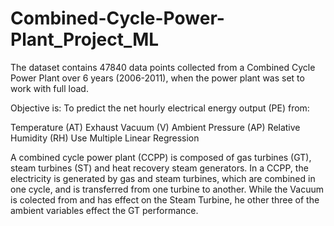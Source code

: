 # Combined-Cycle-Power-Plant_Project_ML
The dataset contains 47840 data points collected from a Combined Cycle Power Plant over 6 years (2006-2011), when the power plant was set to work with full load.

Objective is: To predict the net hourly electrical energy output (PE) from:

Temperature (AT)
Exhaust Vacuum (V)
Ambient Pressure (AP)
Relative Humidity (RH)
Use Multiple Linear Regression

A combined cycle power plant (CCPP) is composed of gas turbines (GT), steam turbines (ST) and heat recovery steam generators. In a CCPP, the electricity is generated by gas and steam turbines, which are combined in one cycle, and is transferred from one turbine to another. While the Vacuum is colected from and has effect on the Steam Turbine, he other three of the ambient variables effect the GT performance.
